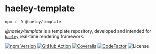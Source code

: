 # haeley-template

```
npm i -D @haeley/template
```

*@haeley/template* is a template repository, developed and intended for [`haeley`](https://github.com/halb3/haeley) real-time rendering framework.

[![npm Version](https://img.shields.io/npm/v/@haeley/template.svg)](https://www.npmjs.com/package/@haeley/template)
[![GitHub Action](https://img.shields.io/github/workflow/status/halb3/template/test.svg)](https://github.com/halb3/template/actions)
[![Coveralls](https://img.shields.io/coveralls/github/halb3/template.svg?logo=coveralls)](https://coveralls.io/github/halb3/template/)
[![CodeFactor](https://img.shields.io/codefactor/grade/github/halb3/template/main.svg?logo=codefactor)](https://www.codefactor.io/repository/github/halb3/template/)
![License](https://img.shields.io/github/license/halb3/template.svg?logo=coveralls)
